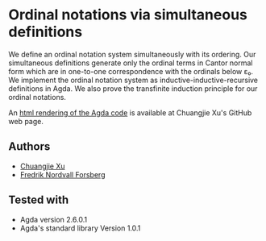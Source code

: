# Ordinal notations via simultaneous definitions
We define an ordinal notation system simultaneously with its ordering.  Our simultaneous definitions generate only the ordinal terms in Cantor normal form which are in one-to-one correspondence with the ordinals below ε₀.  We implement the ordinal notation system as inductive-inductive-recursive definitions in Agda. We also prove the transfinite induction principle for our ordinal notations.

An [html rendering of the Agda code](http://cj-xu.github.io/agda/ordinals/index.html) is available at Chuangjie Xu's GitHub web page.

## Authors
- [Chuangjie Xu](http://cj-xu.github.io/)
- [Fredrik Nordvall Forsberg](https://personal.cis.strath.ac.uk/fredrik.nordvall-forsberg/)

## Tested with
- Agda version 2.6.0.1
- Agda's standard library Version 1.0.1
